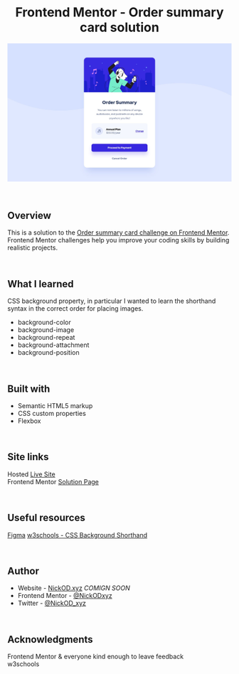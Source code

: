 <h1 align="center">Frontend Mentor - Order summary card solution</h1>

<img src="https://github.com/NickODxyz/FM-order-summary-component-main/blob/main/Preview.JPG?raw=true" ></img>

<br>

## Overview

This is a solution to the [Order summary card challenge on Frontend Mentor](https://www.frontendmentor.io/challenges/order-summary-component-QlPmajDUj). Frontend Mentor challenges help you improve your coding skills by building realistic projects. 

<br>

## What I learned

CSS background property, in particular I wanted to learn the shorthand syntax in the correct order for placing images.
<br>

- background-color
- background-image
- background-repeat
- background-attachment
- background-position

<br>

## Built with 

- Semantic HTML5 markup
- CSS custom properties
- Flexbox

<br>

## Site links
Hosted [Live Site]()
<br>
Frontend Mentor [Solution Page]()

<br>

## Useful resources

[Figma](https://www.figma.com)
[w3schools - CSS Background Shorthand](https://www.w3schools.com/css/css_background_shorthand.asp)

<br>

## Author

- Website - [NickOD.xyz](http://www.NickOD.xyz) <em>COMIGN SOON</em>
- Frontend Mentor - [@NickODxyz](https://www.frontendmentor.io/profile/NickODxyz)
- Twitter - [@NickOD_xyz](https://twitter.com/NickOD_xyz)

<br>

## Acknowledgments

Frontend Mentor & everyone kind enough to leave feedback
<br>
w3schools